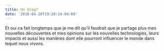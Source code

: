 ```yaml
---
title: Un blog?
date: '2018-04-20T19:28:14-04:00'
---
```

Et oui ca fait longtemps que je me dit qu'il faudrait que je partage plus mes nouvelles découvertes et mes opinions sur les nouvelles technologies, leurs impacts et aussi les manières dont elle pourront influencer le monde dans lequel nous vivons.
